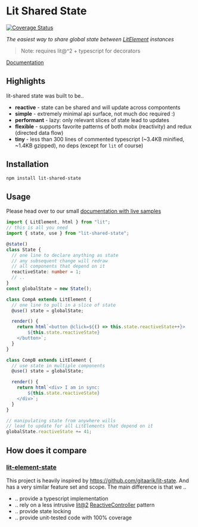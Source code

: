 # Lit Shared State

[![Coverage Status](https://coveralls.io/repos/github/sijakret/lit-shared-state/badge.svg?branch=main)](https://coveralls.io/github/sijakret/lit-shared-state?branch=main)

*The easiest way to share global state between [LitElement](https://lit.dev/docs/components/overview/) instances*

> Note: requires lit@^2 + typescript for decorators

[Documentation](https://sijakret.github.io/lit-shared-state)

## Highlights
lit-shared state was built to be..
* **reactive** - state can be shared and will update across compontents
* **simple** - extremely minimal api surface, not much doc required :)
* **performant** - lazy: only relevant slices of state lead to updates
* **flexible** - supports favorite patterns of both mobx (reactivity) and redux (directed data flow)
* **tiny** - less than 300 lines of commented typescript (~3.4KB minified, ~1.4KB gzipped), no deps (except for `lit` of course)

## Installation

```bash
npm install lit-shared-state
```

## Usage

Please head over to our small [documentation with live samples](https://sijakret.github.io/lit-shared-state)

```ts
import { LitElement, html } from "lit";
// this is all you need
import { state, use } from "lit-shared-state";

@state()
class State {
  // one line to declare anything as state
  // any subsequent change will redraw
  // all components that depend on it
  reactiveState: number = 1;
  // ..
}
const globalState = new State();

class CompA extends LitElement {
  // one line to pull in a slice of state
  @use() state = globalState;

  render() {
    return html`<button @click=${() => this.state.reactiveState++}>
        ${this.state.reactiveState}
    </button>`;
  }
}

class CompB extends LitElement {
  // use state in multiple components
  @use() state = globalState;

  render() {
    return html`<div> I am in sync:
        ${this.state.reactiveState}
    </div>`;
  }
}

// manipulating state from anywhere wills
// lead to update for all LitElements that depend on it
globalState.reactiveState += 41;
```
## How does it compare

### [lit-element-state](https://github.com/gitaarik/lit-state)
This project is heavily inspired by https://github.com/gitaarik/lit-state. And has a very similar feature set and scope.
The main difference is that we ..
* .. provide a typescript implementation
* .. rely on a less intrusive [lit@2](https://www.npmjs.com/package/lit) [ReactiveController](https://lit.dev/docs/composition/controllers/) pattern
* .. provide state locking
* .. provide unit-tested code with 100% coverage 
